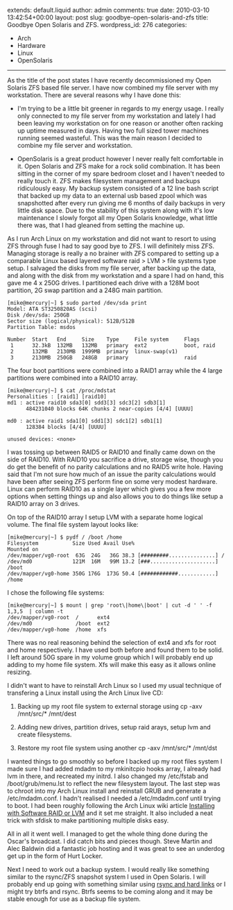 extends: default.liquid
author: admin
comments: true
date: 2010-03-10 13:42:54+00:00
layout: post
slug: goodbye-open-solaris-and-zfs
title: Goodbye Open Solaris and ZFS.
wordpress_id: 276
categories:
- Arch
- Hardware
- Linux
- OpenSolaris
---

As the title of the post states I have recently decommissioned my Open Solaris ZFS based file server. I have now combined my file server with my workstation. There are several reasons why I have done this:




  * I'm trying to be a little bit greener in regards to my energy usage. I really only connected to my file server from my workstation and lately I had been leaving my workstation on for one reason or another often racking up uptime measured in days. Having two full sized tower machines running seemed wasteful. This was the main reason I decided to combine my file server and workstation.


  * OpenSolaris is a great product however I never really felt comfortable in it. Open Solaris and ZFS make for a rock solid combination. It has been sitting in the corner of my spare bedroom closet and I haven't needed to really touch it. ZFS makes filesystem management and backups ridiculously easy. My backup system consisted of a 12 line bash script that backed up my data to an external usb based zpool which was snapshotted after every run giving me 6 months of daily backups in very little disk space. Due to the stability of this system along with it's low maintenance I slowly forgot all my Open Solaris knowledge, what little there was, that I had gleaned from setting the machine up.



As I run Arch Linux on my workstation and did not want to resort to using ZFS through fuse I had to say good bye to ZFS. I will definitely miss ZFS. Managing storage is really a no brainer with ZFS compared to setting up a comparable Linux based layered software raid > LVM > file systems type setup. I salvaged the disks from my file server, after backing  up the data, and along with the disk from my workstation and a spare I had on hand, this gave me 4 x 250G drives. I partitioned each drive with a 128M boot partition, 2G swap partition and a 248G main partition.


    
    [mike@mercury|~] $ sudo parted /dev/sda print
    Model: ATA ST3250820AS (scsi)
    Disk /dev/sda: 250GB
    Sector size (logical/physical): 512B/512B
    Partition Table: msdos
    
    Number  Start   End     Size    Type     File system     Flags
     1      32.3kB  132MB   132MB   primary  ext2            boot, raid
     2      132MB   2130MB  1999MB  primary  linux-swap(v1)
     3      2130MB  250GB   248GB   primary                  raid
    



The four boot partitions were combined into a RAID1 array while the 4 large partitions were combined into a RAID10 array.


    
    [mike@mercury|~] $ cat /proc/mdstat
    Personalities : [raid1] [raid10] 
    md1 : active raid10 sda3[0] sdd3[3] sdc3[2] sdb3[1]
          484231040 blocks 64K chunks 2 near-copies [4/4] [UUUU]
          
    md0 : active raid1 sda1[0] sdd1[3] sdc1[2] sdb1[1]
          128384 blocks [4/4] [UUUU]
          
    unused devices: <none>
    



I was tossing up between RAID5 or RAID10 and finally came down on the side of RAID10. With RAID10 you sacrifice a drive, storage wise, though you do get the benefit of no parity calculations and no RAID5 write hole. Having said that I'm not sure how much of an issue the parity calculations would have been after seeing ZFS perform fine on some very modest hardware. Linux can perform RAID10 as a single layer which gives you a few more options when setting things up and also allows you to do things like setup a RAID10 array on 3 drives.

On top of the RAID10 array I setup LVM with a separate home logical volume. The final file system layout looks like:


    
    [mike@mercury|~] $ pydf / /boot /home
    Filesystem           Size Used Avail Use%                            Mounted on
    /dev/mapper/vg0-root  63G  24G   36G 38.3 [#########...............] /         
    /dev/md0             121M  16M   99M 13.2 [###.....................] /boot     
    /dev/mapper/vg0-home 350G 176G  173G 50.4 [############............] /home     
    



I chose the following file systems:


    
    [mike@mercury|~] $ mount | grep 'root\|home\|boot' | cut -d ' ' -f 1,3,5  | column -t
    /dev/mapper/vg0-root  /      ext4
    /dev/md0              /boot  ext2
    /dev/mapper/vg0-home  /home  xfs
    



There was no real reasoning behind the selection of ext4 and xfs for root and home respectively. I have used both before and found them to be solid. I left around 50G spare in my volume group which I will probably end up adding to my home file system. Xfs will make this easy as it allows online resizing.

I didn't want to have to reinstall Arch Linux so I used my usual technique of transfering a Linux install using the Arch Linux live CD:




  1. Backing up my root file system to external storage using cp -axv /mnt/src/* /mnt/dest


  2. Adding new drives, partition drives, setup raid arays, setup lvm and create filesystems.


  3. Restore my root file system using another cp -axv /mnt/src/* /mnt/dst



I wanted things to go smoothly so before I backed up my root files system I made sure I had added mdadm to my mkinitcpio hooks array, I already had lvm in there, and recreated my initrd. I also changed my /etc/fstab and /boot/grub/menu.lst to reflect the new filesystem layout. The last step was to chroot into my Arch Linux install and reinstall GRUB and generate a /etc/mdadm.conf. I hadn't realised I needed a /etc/mdadm.conf until trying to boot. I had been roughly following the Arch Linux wiki article [Installing with Software RAID or LVM](http://wiki.archlinux.org/index.php/Installing_with_Software_RAID_or_LVM) and it set me straight. It also included a neat trick with sfdisk to make partitioning multiple disks easy.

All in all it went well. I managed to get the whole thing done during the Oscar's broadcast. I did catch bits and pieces though. Steve Martin and Alec Baldwin did a fantastic job hosting and it was great to see an underdog get up in the form of Hurt Locker.

Next I need to work out a backup system. I would really like something similar to the rsync/ZFS snapshot system I used in Open Solaris. I will probably end up going with something similar using [rsync and hard links](http://www.mikerubel.org/computers/rsync_snapshots/) or I might try btrfs and rsync. Btrfs seems to be coming along and it may be stable enough for use as a backup file system.

